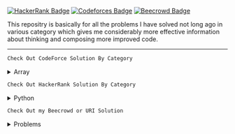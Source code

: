 [![HackerRank Badge](https://img.shields.io/badge/-Hackerrank-2EC866?style=for-the-badge&logo=HackerRank&logoColor=white)](https://www.hackerrank.com/niloysaha173)
[![Codeforces Badge](https://img.shields.io/badge/Codeforces-445f9d?style=for-the-badge&logo=Codeforces&logoColor=white)](https://codeforces.com/profile/niloysaha)
[![Beecrowd Badge](https://img.shields.io/badge/-beecrowd-A435F0?style=for-the-badge&logo=beecrowd&logoColor=white)](https://www.beecrowd.com.br/judge/en/profile/311349)

<div>

This repositry is basically for all the problems I have solved not long ago in various category which gives me considerably more effective information about thinking and composing more improved code.

</div>

<hr>

```sh
Check Out CodeForce Solution By Category
```

<details>

  <summary>Array</summary>
  <ul>
  <li><a href="https://github.com/Niloy173/Problem-Solving/blob/master/Array/Summation.java">Summation</a></li>
  <li><a href="https://github.com/Niloy173/Problem-Solving/blob/master/Array/Searching.java">Searching</a></li>
  <li><a href="https://github.com/Niloy173/Problem-Solving/blob/master/Array/Replacement.java">Replacement</a></li>
  <li><a href="https://github.com/Niloy173/Problem-Solving/blob/master/Array/Postitons.java">Postions in array</a></li>
  <li><a href="https://github.com/Niloy173/Problem-Solving/blob/master/Array/Lowest.java">Lowest Number</a></li>
  <li><a href="https://github.com/Niloy173/Problem-Solving/blob/master/Array/Reverse.java">Reversing</a></li>
  <li><a href="https://github.com/Niloy173/Problem-Solving/blob/master/Array/Palindrome.java">Palindrome Array</a></li>
  <li><a href="https://github.com/Niloy173/Problem-Solving/blob/master/Array/Sorting.java">Sorting</a></li>
  <li><a href="https://github.com/Niloy173/Problem-Solving/blob/master/Array/SmallestPair.java">Smallest Pair</a></li>
  <li><a href="https://github.com/Niloy173/Problem-Solving/blob/master/Array/LuckyArray.java">Lucky Array</a></li>
  <li><a href="https://github.com/Niloy173/Problem-Solving/blob/master/Array/MaxSubArray.java">Max Subarray</a></li>
  <li><a href="https://github.com/Niloy173/Problem-Solving/blob/master/Array/SumDigit.java">Sum Digits</a></li>
  <li><a href="https://github.com/Niloy173/Problem-Solving/blob/master/Array/Fibonaci.java">Fibonacci</a></li>
  <li><a href="https://github.com/Niloy173/Problem-Solving/blob/master/Array/MinimizeNumber.java">Minimize Number</a></li>
  <li><a href="https://github.com/Niloy173/Problem-Solving/blob/master/Array/Subsequence.java">Is B a subsequence of A ?</a></li>

  </ul>

</details>

```sh
Check Out HackerRank Solution By Category
```

<details>

  <summary>Python</summary>
  <ul>
  <li><a href="https://github.com/Niloy173/Problem-Solving/blob/master/HackerRank/Python/If_else.py">If ELSE</a></li>
  <li><a href="https://github.com/Niloy173/Problem-Solving/blob/master/HackerRank/Python/Arithmetic_Operators.py">Arithmetic Operator</a></li>
  <li><a href="https://github.com/Niloy173/Problem-Solving/blob/master/HackerRank/Python/division.py">Python Division</a></li>
  <li><a href="https://github.com/Niloy173/Problem-Solving/blob/master/HackerRank/Python/loops.py">Loops</a></li>
  <li><a href="https://github.com/Niloy173/Problem-Solving/blob/master/HackerRank/Python/write_function.py">Write a Function</a></li>
  <li><a href="https://github.com/Niloy173/Problem-Solving/blob/master/HackerRank/Python/print_function.py">Print Function</a></li>
  <li><a href="https://github.com/Niloy173/Problem-Solving/blob/master/HackerRank/Python/List.py">List Comprehensions</a></li>
  <li><a href="https://github.com/Niloy173/Problem-Solving/blob/master/HackerRank/Python/findTheRunner.py">Find the Runner-Up Score</a></li>
  <li><a href="https://github.com/Niloy173/Problem-Solving/blob/master/HackerRank/Python/NestedList.py">Nested Lists</a></li>
  <li><a href="https://github.com/Niloy173/Problem-Solving/blob/master/HackerRank/Python/FindingPercentage.py">Find the Percentage</a></li>
  </ul>
</details>

```sh
Check Out my Beecrowd or URI Solution
```

<details>

  <summary>Problems</summary>
  <ul>
  <li><a href="https://github.com/Niloy173/Problem-Solving/blob/master/Beecrowd/1001.c">	1001</a></li>
  <li><a href="https://github.com/Niloy173/Problem-Solving/blob/master/Beecrowd/1002.c">	1002</a></li>
  <li><a href="https://github.com/Niloy173/Problem-Solving/blob/master/Beecrowd/1003.c">	1003</a></li>
  <li><a href="https://github.com/Niloy173/Problem-Solving/blob/master/Beecrowd/1004.c">	1004</a></li>
  <li><a href="https://github.com/Niloy173/Problem-Solving/blob/master/Beecrowd/1005.c"> 1005</a></li>
  <li><a href="https://github.com/Niloy173/Problem-Solving/blob/master/Beecrowd/1006.c">	1006</a></li>
  <li><a href="https://github.com/Niloy173/Problem-Solving/blob/master/Beecrowd/1007.c">	1007</a></li>
  <li><a href="https://github.com/Niloy173/Problem-Solving/blob/master/Beecrowd/1008.c">	1008</a></li>
  <li><a href="https://github.com/Niloy173/Problem-Solving/blob/master/Beecrowd/1009.c">	1009</a></li>
  <li><a href="https://github.com/Niloy173/Problem-Solving/blob/master/Beecrowd/1010.c">	1010</a></li>
  </ul>
</details>

